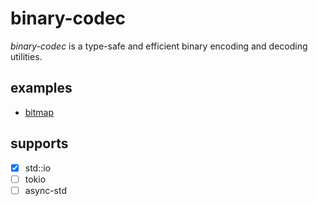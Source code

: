 # binary-codec

_binary-codec_ is a type-safe and efficient binary encoding and decoding utilities.

## examples

- [bitmap](./tests/bitmap.rs)

## supports

- [x] std::io
- [ ] tokio
- [ ] async-std
